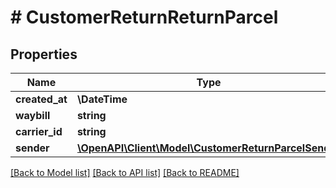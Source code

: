 # # CustomerReturnReturnParcel

## Properties

Name | Type | Description | Notes
------------ | ------------- | ------------- | -------------
**created_at** | **\DateTime** |  | [optional]
**waybill** | **string** |  | [optional]
**carrier_id** | **string** |  | [optional]
**sender** | [**\OpenAPI\Client\Model\CustomerReturnParcelSender**](CustomerReturnParcelSender.md) |  | [optional]

[[Back to Model list]](../../README.md#models) [[Back to API list]](../../README.md#endpoints) [[Back to README]](../../README.md)
